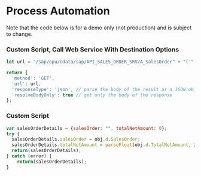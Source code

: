 # Process Automation

Note that the code below is for a demo only (not production) and is subject to change.

### Custom Script, Call Web Service With Destination Options

```javascript
let url = "/sap/opu/odata/sap/API_SALES_ORDER_SRV/A_SalesOrder" + "('" + SalesOrder + "')";

return {
  'method': 'GET',
  'url': url,
  'responseType': 'json', // parse the body of the result as a JSON object
  'resolveBodyOnly': true // get only the body of the response
};
```


### Custom Script

```javascript
var salesOrderDetails = {salesOrder: "", totalNetAmount: 0};
try {
  salesOrderDetails.salesOrder = obj.d.SalesOrder;
  salesOrderDetails.totalNetAmount = parseFloat(obj.d.TotalNetAmount, 2);
  return(salesOrderDetails);
} catch (error) {
    return(salesOrderDetails);
}
```
